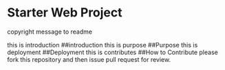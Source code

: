 # Starter Web Project

copyright message to readme

this is introduction
##introduction
this is purpose
##Purpose
this is deployment
##Deployment
this is contributes
##How to Contribute
please fork this repository and then issue pull request for review.
